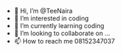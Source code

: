 - 👋 Hi, I’m @TeeNaira
- 👀 I’m interested in coding
- 🌱 I’m currently learning coding 
- 💞️ I’m looking to collaborate on ...
- 📫 How to reach me 08152347037

<!---
11112213332/11112213332 is a ✨ special ✨ repository because its `README.md` (this file) appears on your GitHub profile.
You can click the Preview link to take a look at your changes.
--->

